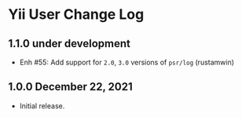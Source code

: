 # Yii User Change Log

## 1.1.0 under development

- Enh #55: Add support for `2.0`, `3.0` versions of `psr/log` (rustamwin)

## 1.0.0 December 22, 2021

- Initial release.